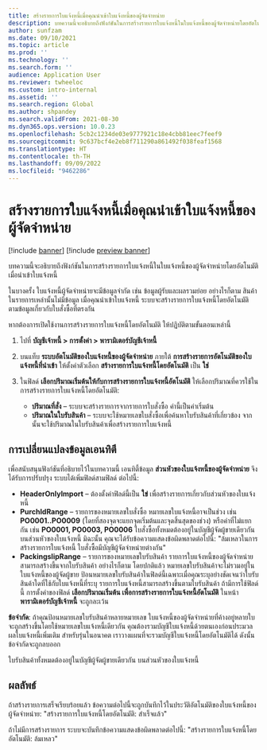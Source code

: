 ```yaml
---
title: สร้างรายการใบแจ้งหนี้เมื่อคุณนําเข้าใบแจ้งหนี้ของผู้จัดจำหน่าย
description: บทความนี้จะอธิบายถึงฟังก์ชันในการสร้างรายการใบแจ้งหนี้ในใบแจ้งหนี้ของผู้จัดจำหน่ายโดยอัตโนมัติ เมื่อนําเข้าใบแจ้งหนี้
author: sunfzam
ms.date: 09/10/2021
ms.topic: article
ms.prod: ''
ms.technology: ''
ms.search.form: ''
audience: Application User
ms.reviewer: twheeloc
ms.custom: intro-internal
ms.assetid: ''
ms.search.region: Global
ms.author: shpandey
ms.search.validFrom: 2021-08-30
ms.dyn365.ops.version: 10.0.23
ms.openlocfilehash: 5cb2c1234de03e9777921c18e4cbb81eec7feef9
ms.sourcegitcommit: 9c637bcf4e2eb8f711290a861492f038feaf1568
ms.translationtype: HT
ms.contentlocale: th-TH
ms.lasthandoff: 09/09/2022
ms.locfileid: "9462286"
---
```

# <a name="generate-invoice-lines-when-you-import-vendor-invoices"></a>สร้างรายการใบแจ้งหนี้เมื่อคุณนําเข้าใบแจ้งหนี้ของผู้จัดจำหน่าย

[!include [banner](../includes/banner.md)]
[!include [preview banner](../includes/preview-banner.md)]

บทความนี้จะอธิบายถึงฟังก์ชันในการสร้างรายการใบแจ้งหนี้ในใบแจ้งหนี้ของผู้จัดจำหน่ายโดยอัตโนมัติ เมื่อนําเข้าใบแจ้งหนี้

ในบางครั้ง ใบแจ้งหนี้ผู้จัดจำหน่ายจะมีข้อมูลจํากัด เช่น ข้อมูลผู้รับและผลรวมย่อย อย่างไรก็ตาม สินค้าในรายการเหล่านั้นไม่มีข้อมูล เมื่อคุณนําเข้าใบแจ้งหนี้ ระบบจะสร้างรายการใบแจ้งหนี้โดยอัตโนมัติ ตามข้อมูลเกี่ยวกับใบสั่งซื้อที่ตรงกัน

หากต้องการเปิดใช้งานการสร้างรายการใบแจ้งหนี้โดยอัตโนมัติ ให้ปฏิบัติตามขั้นตอนเหล่านี้

1.  ไปที่ **บัญชีเจ้าหนี้ \> การตั้งค่า \> พารามิเตอร์บัญชีเจ้าหนี้**
2.  บนแท็บ **ระบบอัตโนมัติของใบแจ้งหนี้ของผู้จัดจำหน่าย** ภายใต้ **การสร้างรายการอัตโนมัติของใบแจ้งหนี้ที่นําเข้า** ให้ตั้งค่าตัวเลือก **สร้างรายการใบแจ้งหนี้โดยอัตโนมัติ** เป็น **ใช่** 
4.  ในฟิลด์ **เลือกปริมาณเริ่มต้นให้กับการสร้างรายการใบแจ้งหนี้อัตโนมัติ** ให้เลือกปริมาณที่ควรใช้ในการสร้างรายการใบแจ้งหนี้โดยอัตโนมัติ:

    - **ปริมาณที่สั่ง** – ระบบจะสร้างรายการจากรายการใบสั่งซื้อ ค่านี้เป็นค่าเริ่มต้น
    - **ปริมาณในใบรับสินค้า** – ระบบจะใช้หมายเลขใบสั่งซื้อเพื่อค้นหาใบรับสินค้าที่เกี่ยวข้อง จากนั้นจะใช้ปริมาณในใบรับสินค้าเพื่อสร้างรายการใบแจ้งหนี้

## <a name="data-entity-changes"></a>การเปลี่ยนแปลงข้อมูลเอนทิตี

เพื่อสนับสนุนฟังก์ชันที่อธิบายไว้ในบทความนี้ เอนทิตี้ข้อมูล **ส่วนหัวของใบแจ้งหนี้ของผู้จัดจำหน่าย** จึงได้รับการปรับปรุง ระบบได้เพิ่มฟิลด์สามฟิลด์ ต่อไปนี้:

- **HeaderOnlyImport** – ต้องตั้งค่าฟิลด์นี้เป็น **ใข่** เพื่อสร้างรายการเกี่ยวกับส่วนหัวของใบแจ้งหนี้
- **PurchIdRange** – รายการของหมายเลขใบสั่งซื้อ หมายเลขใบแจ้งหนี้อาจเป็นช่วง เช่น **PO0001..PO0009** (โดยที่สองจุดจะแยกจุดเริ่มต้นและจุดสิ้นสุดของช่วง) หรือค่าที่ไม่แยกกัน เช่น **PO0001, PO0003, PO0006** ใบสั่งซื้อทั้งหมดต้องอยู่ในบัญชีผู้จัดผู้ขายเดียวกัน บนส่วนหัวของใบแจ้งหนี้ มิฉะนั้น คุณจะได้รับข้อความแสดงข้อผิดพลาดต่อไปนี้: "ล้มเหลวในการสร้างรายการใบแจ้งหนี้ ใบสั่งซื้อมีบัญชีผู้จัดจำหน่ายต่างกัน"
- **PackingslipRange** – รายการของหมายเลขใบรับสินค้า รายการใบแจ้งหนี้ของผู้จัดจำหน่าย สามารถสร้างขึ้นจากใบรับสินค้า อย่างไรก็ตาม โดยปกติแล้ว หมายเลขใบรับสินค้าจะไม่รวมอยู่ในใบแจ้งหนี้ของผู้จัดผู้ขาย ป้อนหมายเลขใบรับสินค้าในฟิลด์นี้เฉพาะเมื่อคุณระบุอย่างชัดเจนว่าใบรับสินค้าใดที่ใช้กับใบแจ้งหนี้ที่ระบุ รายการใบแจ้งหนี้สามารถสร้างขึ้นตามใบรับสินค้า ถ้ามีการใช้ฟิลด์นี้ การตั้งค่าของฟิลด์ **เลือกปริมาณเริ่มต้น เพื่อการสร้างรายการใบแจ้งหนี้อัตโนมัติ** ในหน้า **พารามิเตอร์บัญชีเจ้าหนี้** จะถูกละเว้น 

**ข้อจํากัด**: ถ้าคุณป้อนหมายเลขใบรับสินค้าหลายหมายเลข ใบแจ้งหนี้ของผู้จัดจำหน่ายที่ค้างอยู่หลายใบ จะถูกสร้างขึ้นโดยใช้หมายเลขใบแจ้งหนี้เดียวกัน คุณต้องรวมบัญชีใบแจ้งหนี้ด้วยตนเองก่อนประมวลผลใบแจ้งหนี้เพิ่มเติม สำหรับรุ่นในอนาคต เราวางแผนที่จะรวมบัญชีใบแจ้งหนี้โดยอัตโนมัติได้ ดังนั้นข้อจํากัดจะถูกลบออก

ใบรับสินค้าทั้งหมดต้องอยู่ในบัญชีผู้จัดผู้ขายเดียวกัน บนส่วนหัวของใบแจ้งหนี้

## <a name="result"></a>ผลลัพธ์

ถ้าสร้างรายการเสร็จเรียบร้อยแล้ว ข้อความต่อไปนี้จะถูกบันทึกไว้ในประวัติอัตโนมัติของใบแจ้งหนี้ของผู้จัดจำหน่าย: "สร้างรายการใบแจ้งหนี้โดยอัตโนมัติ: สำเร็จแล้ว"

ถ้าไม่มีการสร้างรายการ ระบบจะบันทึกข้อความแสดงข้อผิดพลาดต่อไปนี้: "สร้างรายการใบแจ้งหนี้โดยอัตโนมัติ: ล้มเหลว"
